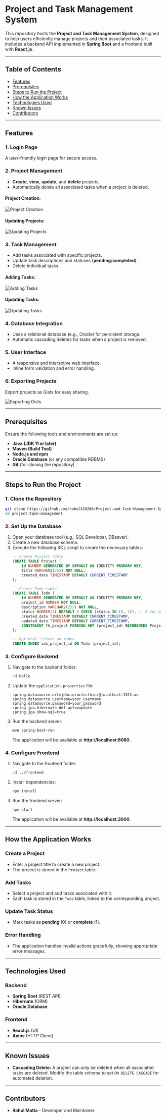 
# Project and Task Management System

This repository hosts the **Project and Task Management System**, designed to help users efficiently manage projects and their associated tasks. It includes a backend API implemented in **Spring Boot** and a frontend built with **React.js**.

---

## Table of Contents
- [Features](#features)
- [Prerequisites](#prerequisites)
- [Steps to Run the Project](#steps-to-run-the-project)
- [How the Application Works](#how-the-application-works)
- [Technologies Used](#technologies-used)
- [Known Issues](#known-issues)
- [Contributors](#contributors)

---

## Features

### **1. Login Page**
A user-friendly login page for secure access.

### **2. Project Management**
- **Create**, **view**, **update**, and **delete** projects.
- Automatically delete all associated tasks when a project is deleted.

#### Project Creation:
![Project Creation](frontend/public/PC.png)

#### Updating Projects:
![Updating Projects](frontend/public/PU.png)

### **3. Task Management**
- Add tasks associated with specific projects.
- Update task descriptions and statuses (**pending**/**completed**).
- Delete individual tasks.

#### Adding Tasks:
![Adding Tasks](frontend/public/AT.png)

#### Updating Tasks:
![Updating Tasks](frontend/public/UT.png)

### **4. Database Integration**
- Uses a relational database (e.g., Oracle) for persistent storage.
- Automatic cascading deletes for tasks when a project is removed.

### **5. User Interface**
- A responsive and interactive web interface.
- Inline form validation and error handling.

### **6. Exporting Projects**
Export projects as Gists for easy sharing.

![Exporting Gists](frontend/public/Gist.png)

---

## Prerequisites
Ensure the following tools and environments are set up:
- **Java (JDK 11 or later)**
- **Maven (Build Tool)**
- **Node.js and npm**
- **Oracle Database** (or any compatible RDBMS)
- **Git** (for cloning the repository)

---

## Steps to Run the Project

### **1. Clone the Repository**
```bash
git clone https://github.com/rahul420206/Project-and-Task-Management-System.git
cd project-task-management
```

### **2. Set Up the Database**
1. Open your database tool (e.g., SQL Developer, DBeaver).
2. Create a new database schema.
3. Execute the following SQL script to create the necessary tables:
   ```sql
   -- Create Project table
   CREATE TABLE Project (
       id NUMBER GENERATED BY DEFAULT AS IDENTITY PRIMARY KEY,
       title VARCHAR2(255) NOT NULL,
       created_date TIMESTAMP DEFAULT CURRENT_TIMESTAMP
   );

   -- Create Todo table
   CREATE TABLE Todo (
       id NUMBER GENERATED BY DEFAULT AS IDENTITY PRIMARY KEY,
       project_id NUMBER NOT NULL,
       description VARCHAR2(255) NOT NULL,
       status NUMBER(1) DEFAULT 0 CHECK (status IN (0, 1)), -- 0 for pending, 1 for complete
       created_date TIMESTAMP DEFAULT CURRENT_TIMESTAMP,
       updated_date TIMESTAMP DEFAULT CURRENT_TIMESTAMP,
       CONSTRAINT fk_project FOREIGN KEY (project_id) REFERENCES Project(id) ON DELETE CASCADE
   );

   -- Optional: Create an index
   CREATE INDEX idx_project_id ON Todo (project_id);
   ```

### **3. Configure Backend**
1. Navigate to the backend folder:
   ```bash
   cd hello
   ```
2. Update the `application.properties` file:
   ```
   spring.datasource.url=jdbc:oracle:thin:@localhost:1521:xe
   spring.datasource.username=your_username
   spring.datasource.password=your_password
   spring.jpa.hibernate.ddl-auto=update
   spring.jpa.show-sql=true
   ```

3. Run the backend server:
   ```bash
   mvn spring-boot-run
   ```
   The application will be available at **http://localhost:8080**.

### **4. Configure Frontend**
1. Navigate to the frontend folder:
   ```bash
   cd ../frontend
   ```
2. Install dependencies:
   ```bash
   npm install
   ```
3. Run the frontend server:
   ```bash
   npm start
   ```
   The application will be available at **http://localhost:3000**.

---

## How the Application Works

### Create a Project
- Enter a project title to create a new project.
- The project is stored in the `Project` table.

### Add Tasks
- Select a project and add tasks associated with it.
- Each task is stored in the `Todo` table, linked to the corresponding project.

### Update Task Status
- Mark tasks as **pending** (0) or **complete** (1).

### Error Handling
- The application handles invalid actions gracefully, showing appropriate error messages.

---

## Technologies Used

### Backend
- **Spring Boot** (REST API)
- **Hibernate** (ORM)
- **Oracle Database**

### Frontend
- **React.js** (UI)
- **Axios** (HTTP Client)

---

## Known Issues
- **Cascading Delete:** A project can only be deleted when all associated tasks are deleted. Modify the table schema to set `ON DELETE CASCADE` for automated deletion.

---

## Contributors
- **Rahul Matta** - Developer and Maintainer
